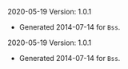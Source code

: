 2020-05-19 Version: 1.0.1
- Generated 2014-07-14 for `Bss`.

2020-05-19 Version: 1.0.1
- Generated 2014-07-14 for `Bss`.

